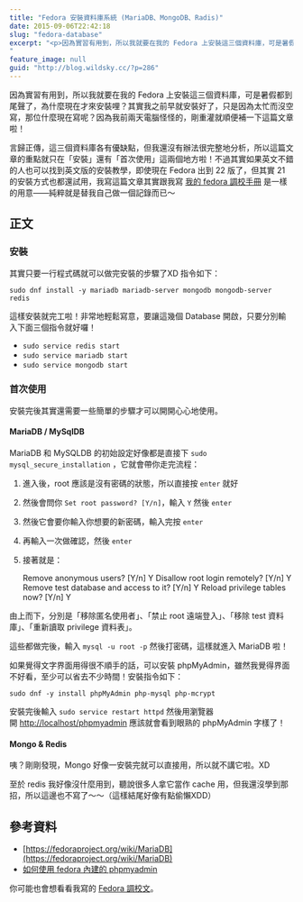 ```yaml
---
title: "Fedora 安裝資料庫系統 (MariaDB、MongoDB、Radis)"
date: 2015-09-06T22:42:18
slug: "fedora-database"
excerpt: "<p>因為實習有用到，所以我就要在我的 Fedora 上安裝這三個資料庫，可是暑假都到尾聲了，為什麼現在才來安裝哩？&#8230;</p>
"
feature_image: null
guid: "http://blog.wildsky.cc/?p=286"
---
```

因為實習有用到，所以我就要在我的 Fedora 上安裝這三個資料庫，可是暑假都到尾聲了，為什麼現在才來安裝哩？其實我之前早就安裝好了，只是因為太忙而沒空寫，那位什麼現在寫呢？因為我前兩天電腦怪怪的，剛重灌就順便補一下這篇文章啦！

言歸正傳，這三個資料庫各有優缺點，但我還沒有辦法很完整地分析，所以這篇文章的重點就只在「安裝」還有「首次使用」這兩個地方啦！不過其實如果英文不錯的人也可以找到英文版的安裝教學，即使現在 Fedora 出到 22 版了，但其實 21 的安裝方式也都還試用，我寫這篇文章其實跟我寫 [我的 fedora 調校手冊](http://blog.wildsky.cc/posts/tune-my-fedora/) 是一樣的用意——純粹就是替我自己做一個記錄而已～

正文
--

### 安裝

其實只要一行程式碼就可以做完安裝的步驟了XD 指令如下：

`sudo dnf install -y mariadb mariadb-server mongodb mongodb-server redis`

這樣安裝就完工啦！非常地輕鬆寫意，要讓這幾個 Database 開啟，只要分別輸入下面三個指令就好囉！

*   `sudo service redis start`
*   `sudo service mariadb start`
*   `sudo service mongodb start`

### 首次使用

安裝完後其實還需要一些簡單的步驟才可以開開心心地使用。

#### MariaDB / MySqlDB

MariaDB 和 MySQLDB 的初始設定好像都是直接下 `sudo mysql_secure_installation` ，它就會帶你走完流程：

1.  進入後，root 應該是沒有密碼的狀態，所以直接按 `enter` 就好
2.  然後會問你 `Set root password? [Y/n]`，輸入 `Y` 然後 `enter`
3.  然後它會要你輸入你想要的新密碼，輸入完按 `enter`
4.  再輸入一次做確認，然後 `enter`
5.  接著就是：

    Remove anonymous users? [Y/n] Y
    Disallow root login remotely? [Y/n] Y
    Remove test database and access to it? [Y/n] Y
    Reload privilege tables now? [Y/n] Y
    

由上而下，分別是「移除匿名使用者」、「禁止 root 遠端登入」、「移除 test 資料庫」、「重新讀取 privilege 資料表」。

這些都做完後，輸入 `mysql -u root -p` 然後打密碼，這樣就進入 MariaDB 啦！

如果覺得文字界面用得很不順手的話，可以安裝 phpMyAdmin，雖然我覺得界面不好看，至少可以省去不少時間！安裝指令如下：

`sudo dnf -y install phpMyAdmin php-mysql php-mcrypt`

安裝完後輸入 `sudo service restart httpd` 然後用瀏覽器開 [http://localhost/phpmyadmin](http://localhost/phpmyadmin) 應該就會看到眼熟的 phpMyAdmin 字樣了！

#### Mongo & Redis

咦？剛剛發現，Mongo 好像一安裝完就可以直接用，所以就不講它啦。XD

至於 redis 我好像沒什麼用到，聽說很多人拿它當作 cache 用，但我還沒學到那招，所以這邊也不寫了～～（這樣結尾好像有點偷懶XDD）

參考資料
----

*   [https://fedoraproject.org/wiki/MariaDB](https://fedoraproject.org/wiki/MariaDB)
*   [如何使用 fedora 內建的 phpmyadmin](http://bug-note.blogspot.tw/2011/10/fedoraphpmyadmin.html)

你可能也會想看看我寫的 [Fedora 調校文](http://blog.wildsky.cc/posts/tune-my-fedora/)。